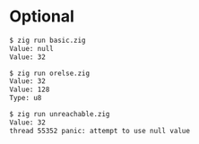 # Optional

```bash
$ zig run basic.zig
Value: null
Value: 32
```

```bash
$ zig run orelse.zig
Value: 32
Value: 128
Type: u8
```

```bash
$ zig run unreachable.zig
Value: 32
thread 55352 panic: attempt to use null value
```
